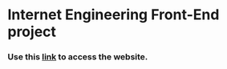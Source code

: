 <h1>
  Internet Engineering Front-End project
</h1>
<h3>
  Use this <a href="sahandnoey.github.io/ie-front-end-midterm">link</a> to access the website.
</h3>
